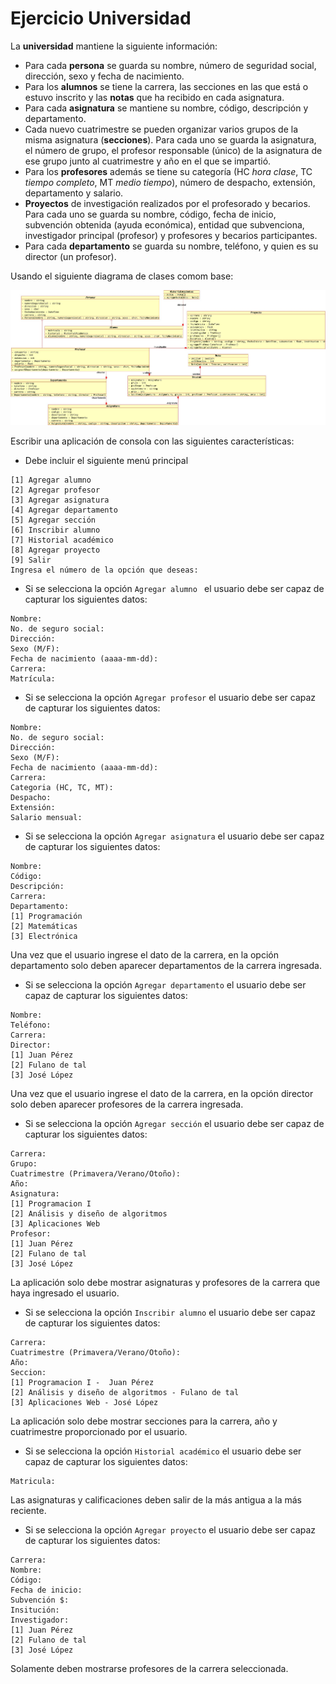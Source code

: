 # Ejercicio Universidad

La **universidad** mantiene la siguiente información:

* Para cada **persona** se guarda su nombre, número de seguridad social,
dirección, sexo y fecha de nacimiento.
* Para los **alumnos** se tiene la carrera, las secciones en las que está o
estuvo inscrito  y las **notas** que ha recibido en cada asignatura.
* Para cada **asignatura** se mantiene su nombre, código, descripción y
departamento.
* Cada nuevo cuatrimestre se pueden organizar varios grupos de la misma
asignatura (**secciones**). Para cada uno se guarda la asignatura, el
número de grupo, el profesor responsable (único) de la asignatura de ese
grupo junto al cuatrimestre y año en el que se impartió.
* Para los **profesores** además se tiene su categoría (HC *hora clase*, TC
*tiempo completo*, MT *medio tiempo*), número de despacho, extensión,
departamento y salario.
* **Proyectos** de investigación realizados por el profesorado y becarios.
Para cada uno se guarda su nombre, código, fecha de inicio, subvención
obtenida (ayuda económica), entidad que subvenciona, investigador principal
(profesor) y profesores y becarios participantes.
*  Para cada **departamento** se guarda su nombre, teléfono, y quien es su
director (un profesor).

Usando el siguiente diagrama de clases comom base:

![Diagrama de clases](universidad.jpeg)

Escribir una aplicación de consola con las siguientes características:

* Debe incluir el siguiente menú principal
```
[1] Agregar alumno
[2] Agregar profesor
[3] Agregar asignatura
[4] Agregar departamento
[5] Agregar sección
[6] Inscribir alumno
[7] Historial académico
[8] Agregar proyecto
[9] Salir
Ingresa el número de la opción que deseas:
```
* Si se selecciona la opción `Agregar alumno ` el usuario debe ser capaz
de capturar los siguientes datos:
```
Nombre:
No. de seguro social:
Dirección:
Sexo (M/F):
Fecha de nacimiento (aaaa-mm-dd):
Carrera:
Matrícula:
```
* Si se selecciona la opción `Agregar profesor` el usuario debe ser capaz de
capturar los siguientes datos:
```
Nombre:
No. de seguro social:
Dirección:
Sexo (M/F):
Fecha de nacimiento (aaaa-mm-dd):
Carrera:
Categoria (HC, TC, MT):
Despacho:
Extensión:
Salario mensual:
```
* Si se selecciona la opción `Agregar asignatura` el usuario debe ser
capaz de capturar los siguientes datos:
```
Nombre:
Código:
Descripción:
Carrera:
Departamento:
[1] Programación
[2] Matemáticas
[3] Electrónica
```
Una vez que el usuario ingrese el dato de la carrera, en la opción
departamento solo deben aparecer departamentos de la carrera ingresada.
* Si se selecciona la opción `Agregar departamento` el usuario debe ser
capaz de capturar los siguientes datos:
```
Nombre:
Teléfono:
Carrera:
Director:
[1] Juan Pérez
[2] Fulano de tal
[3] José López
```
Una vez que el usuario ingrese el dato de la carrera, en la opción director
solo deben aparecer profesores de la carrera ingresada.
* Si se selecciona la opción `Agregar sección` el usuario debe ser
capaz de capturar los siguientes datos:
```
Carrera:
Grupo:
Cuatrimestre (Primavera/Verano/Otoño):
Año:
Asignatura:
[1] Programacion I
[2] Análisis y diseño de algoritmos
[3] Aplicaciones Web
Profesor:
[1] Juan Pérez
[2] Fulano de tal
[3] José López
```
La aplicación solo debe mostrar asignaturas y profesores de la carrera que
haya ingresado el usuario.
* Si se selecciona la opción `Inscribir alumno` el usuario debe ser
capaz de capturar los siguientes datos:
```
Carrera:
Cuatrimestre (Primavera/Verano/Otoño):
Año:
Seccion:
[1] Programacion I -  Juan Pérez
[2] Análisis y diseño de algoritmos - Fulano de tal
[3] Aplicaciones Web - José López
```
La aplicación solo debe mostrar secciones para la carrera, año y cuatrimestre proporcionado por el usuario.
* Si se selecciona la opción `Historial académico` el usuario debe ser
capaz de capturar los siguientes datos:
```
Matricula:
```
Las asignaturas y calificaciones deben salir de la más antigua a la más
reciente.
* Si se selecciona la opción `Agregar proyecto` el usuario debe ser
capaz de capturar los siguientes datos:
```
Carrera:
Nombre:
Código:
Fecha de inicio:
Subvención $:
Insitución:
Investigador:
[1] Juan Pérez
[2] Fulano de tal
[3] José López
```
Solamente deben mostrarse profesores de la carrera seleccionada.
